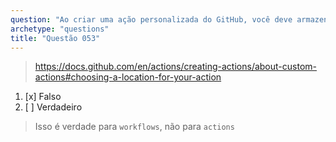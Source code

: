 ```yaml
---
question: "Ao criar uma ação personalizada do GitHub, você deve armazenar o código-fonte no diretório `.github/workflows`"
archetype: "questions"
title: "Questão 053"
---
```


> https://docs.github.com/en/actions/creating-actions/about-custom-actions#choosing-a-location-for-your-action
1. [x] Falso
1. [ ] Verdadeiro
> Isso é verdade para `workflows`, não para `actions`
